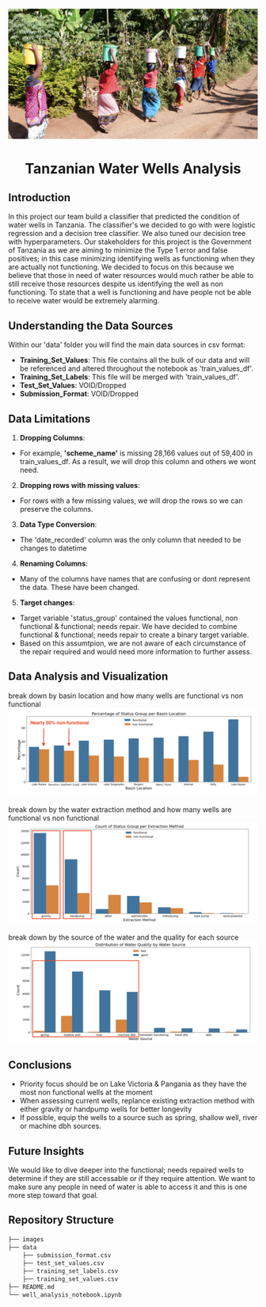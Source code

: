 ![image header](images/well%20pic.png)


<h1 align="center">Tanzanian Water Wells Analysis</h1>

## Introduction
In this project our team build a classifier that predicted the condition of water wells in Tanzania. The classifier's we decided to go with were logistic regression and a decision tree classifier. We also tuned our decision tree with hyperparameters. Our stakeholders for this project is the Government of Tanzania as we are aiming to minimize the Type 1 error and false positives; in this case minimizing identifying wells as functioning when they are actually not functioning. We decided to focus on this because we believe that those in need of water resources would much rather be able to still receive those resources despite us identifying the well as non functioning. To state that a well is functioning and have people not be able to receive water would be extremely alarming. 

## Understanding the Data Sources
Within our 'data' folder you will find the main data sources in csv format:

* **Training_Set_Values**: This file contains all the bulk of our data and will be referenced and altered throughout the notebook as 'train_values_df'.
* **Training_Set_Labels**: This file will be merged with 'train_values_df'.
* **Test_Set_Values**: VOID/Dropped
* **Submission_Format**: VOID/Dropped

## Data Limitations
1. **Dropping Columns**:
- For example, **'scheme_name'** is missing 28,166 values out of 59,400 in train_values_df. As a result, we will drop this column and others we wont need.
2. **Dropping rows with missing values**:
- For rows with a few missing values, we will drop the rows so we can preserve the columns.
3. **Data Type Conversion**:
- The 'date_recorded' column was the only column that needed to be changes to datetime
4. **Renaming Columns**:
- Many of the columns have names that are confusing or dont represent the data. These have been changed.
5. **Target changes**:
- Target variable 'status_group' contained the values functional, non functional & functional; needs repair. We have decided to combine functional & functional; needs repair to create a binary target variable. 
- Based on this assumtpion, we are not aware of each circumstance of the repair required and would need more information to further assess.


## Data Analysis and Visualization
break down by basin location and how many wells are functional vs non functional
![image header](images/vizz1.png)

break down by the water extraction method and how many wells are functional vs non functional
![image header](images/vizz2.png)

break down by the source of the water and the quality for each source
![image header](images/Vizz3.png)


## Conclusions
* Priority focus should be on Lake Victoria & Pangania as they have the most non functional wells at the moment
* When assessing current wells, replance existing extraction method with either gravity or handpump wells for better longevity
* If possible, equip the wells to a source such as spring, shallow well, river or machine dbh sources.



## Future Insights
We would like to dive deeper into the functional; needs repaired wells to determine if they are still accessable or if they require attention. We want to make sure any people in need of water is able to access it and this is one more step toward that goal.


## Repository Structure

```
├── images
├── data
    ├── submission_format.csv
    ├── test_set_values.csv
    ├── training_set_labels.csv
    ├── training_set_values.csv
├── README.md
└── well_analysis_notebook.ipynb
```
